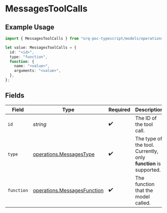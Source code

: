 # MessagesToolCalls

## Example Usage

```typescript
import { MessagesToolCalls } from "orq-poc-typescript/models/operations";

let value: MessagesToolCalls = {
  id: "<id>",
  type: "function",
  function: {
    name: "<value>",
    arguments: "<value>",
  },
};
```

## Fields

| Field                                                                      | Type                                                                       | Required                                                                   | Description                                                                |
| -------------------------------------------------------------------------- | -------------------------------------------------------------------------- | -------------------------------------------------------------------------- | -------------------------------------------------------------------------- |
| `id`                                                                       | *string*                                                                   | :heavy_check_mark:                                                         | The ID of the tool call.                                                   |
| `type`                                                                     | [operations.MessagesType](../../models/operations/messagestype.md)         | :heavy_check_mark:                                                         | The type of the tool. Currently, only **function** is supported.           |
| `function`                                                                 | [operations.MessagesFunction](../../models/operations/messagesfunction.md) | :heavy_check_mark:                                                         | The function that the model called.                                        |
